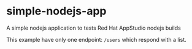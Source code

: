 # simple-nodejs-app
A simple nodejs application to tests Red Hat AppStudio nodejs builds

This example have only one endpoint: `/users` which respond with a list.
